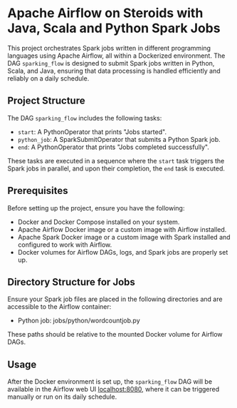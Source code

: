 # Apache Airflow on Steroids with Java, Scala and Python Spark Jobs

This project orchestrates Spark jobs written in different programming languages using Apache Airflow, all within a Dockerized environment. The DAG `sparking_flow` is designed to submit Spark jobs written in Python, Scala, and Java, ensuring that data processing is handled efficiently and reliably on a daily schedule.

## Project Structure

The DAG `sparking_flow` includes the following tasks:

- `start`: A PythonOperator that prints "Jobs started".
- `python_job`: A SparkSubmitOperator that submits a Python Spark job.
- `end`: A PythonOperator that prints "Jobs completed successfully".

These tasks are executed in a sequence where the `start` task triggers the Spark jobs in parallel, and upon their completion, the `end` task is executed.

## Prerequisites

Before setting up the project, ensure you have the following:

- Docker and Docker Compose installed on your system.
- Apache Airflow Docker image or a custom image with Airflow installed.
- Apache Spark Docker image or a custom image with Spark installed and configured to work with Airflow.
- Docker volumes for Airflow DAGs, logs, and Spark jobs are properly set up.

## Directory Structure for Jobs
Ensure your Spark job files are placed in the following directories and are accessible to the Airflow container:

* Python job: jobs/python/wordcountjob.py

These paths should be relative to the mounted Docker volume for Airflow DAGs.

## Usage
After the Docker environment is set up, the `sparking_flow` DAG will be available in the Airflow web UI [localhost:8080](localhost:8080), where it can be triggered manually or run on its daily schedule.
